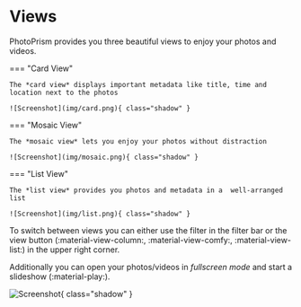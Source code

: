 # Views #
PhotoPrism provides you three beautiful views to enjoy your photos and videos.

=== "Card View"

    The *card view* displays important metadata like title, time and location next to the photos

    ![Screenshot](img/card.png){ class="shadow" }

=== "Mosaic View"

    The *mosaic view* lets you enjoy your photos without distraction

    ![Screenshot](img/mosaic.png){ class="shadow" }

=== "List View"

    The *list view* provides you photos and metadata in a  well-arranged list

    ![Screenshot](img/list.png){ class="shadow" }

To switch between views you can either use the filter in the filter bar or the view button (:material-view-column:, :material-view-comfy:, :material-view-list:) in the upper right corner.


Additionally you can open your photos/videos in *fullscreen mode* and start a slideshow (:material-play:).

![Screenshot](img/slideshow.png){ class="shadow" }
